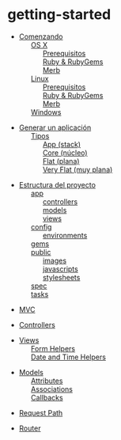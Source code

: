 # getting-started

 <ul class='toc'><li><a href='/es/getting-started/instructions'>Comenzando</a><ul style='list-style: none;'><li><a href='/es/getting-started/instructions#os_x'>OS X</a><ul style='list-style: none;'><li><a href='/es/getting-started/instructions#prerequisitos'>Prerequisitos</a></li><li><a href='/es/getting-started/instructions#ruby__rubygems'>Ruby &amp; RubyGems</a></li><li><a href='/es/getting-started/instructions#merb'>Merb</a></li></ul></li><li><a href='/es/getting-started/instructions#linux'>Linux</a><ul style='list-style: none;'><li><a href='/es/getting-started/instructions#prerequisitos'>Prerequisitos</a></li><li><a href='/es/getting-started/instructions#ruby__rubygems'>Ruby &amp; RubyGems</a></li><li><a href='/es/getting-started/instructions#merb'>Merb</a></li></ul></li><li><a href='/es/getting-started/instructions#windows'>Windows</a></li></ul></li></ul>

<ul class='toc'><li><a href='/es/getting-started/application'>Generar un aplicación</a><ul style='list-style: none;'><li><a href='/es/getting-started/application#tipos'>Tipos</a><ul style='list-style: none;'><li><a href='/es/getting-started/application#app_stack'>App (stack)</a></li><li><a href='/es/getting-started/application#core_núcleo'>Core (núcleo)</a></li><li><a href='/es/getting-started/application#flat_plana'>Flat (plana)</a></li><li><a href='/es/getting-started/application#very_flat_muy_plana'>Very Flat (muy plana)</a></li></ul></li></ul></li></ul>

<ul class='toc'><li><a href='/es/getting-started/structure'>Estructura del proyecto</a><ul style='list-style: none;'><li><a href='/es/getting-started/structure#app'>app</a><ul style='list-style: none;'><li><a href='/es/getting-started/structure#controllers'>controllers</a></li><li><a href='/es/getting-started/structure#models'>models</a></li><li><a href='/es/getting-started/structure#views'>views</a></li></ul></li><li><a href='/es/getting-started/structure#config'>config</a><ul style='list-style: none;'><li><a href='/es/getting-started/structure#environments'>environments</a></li></ul></li><li><a href='/es/getting-started/structure#gems'>gems</a></li><li><a href='/es/getting-started/structure#public'>public</a><ul style='list-style: none;'><li><a href='/es/getting-started/structure#images'>images</a></li><li><a href='/es/getting-started/structure#javascripts'>javascripts</a></li><li><a href='/es/getting-started/structure#stylesheets'>stylesheets</a></li></ul></li><li><a href='/es/getting-started/structure#spec'>spec</a></li><li><a href='/es/getting-started/structure#tasks'>tasks</a></li></ul></li></ul>

<ul class='toc'><li><a href='/es/getting-started/mvc'>MVC</a></li></ul>

<ul class='toc'><li><a href='/es/getting-started/controllers'>Controllers</a></li></ul>

<ul class='toc'><li><a href='/es/getting-started/views'>Views</a><ul style='list-style: none;'><li><a href='/es/getting-started/views#form_helpers'>Form Helpers</a></li><li><a href='/es/getting-started/views#date_and_time_helpers'>Date and Time Helpers</a></li></ul></li></ul>

<ul class='toc'><li><a href='/es/getting-started/models'>Models</a><ul style='list-style: none;'><li><a href='/es/getting-started/models#attributes'>Attributes</a></li><li><a href='/es/getting-started/models#associations'>Associations</a></li><li><a href='/es/getting-started/models#callbacks'>Callbacks</a></li></ul></li></ul>

<ul class='toc'><li><a href='/es/getting-started/path'>Request Path</a></li></ul>

<ul class='toc'><li><a href='/es/getting-started/router'>Router</a></li></ul> 